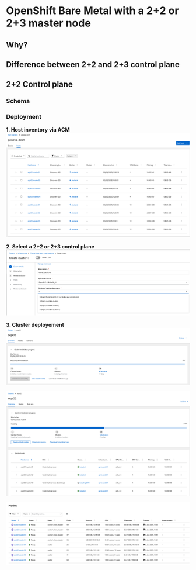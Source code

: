 # OpenShift Bare Metal with a 2+2 or 2+3 master node

## Why?


## Difference between 2+2 and 2+3 control plane


## 2+2 Control plane

### Schema


### Deployment

**1. Host inventory via ACM**
![inventory](images/inventory.png)

**2. Select a 2+2 or 2+3 control plane**
![cp](images/cp.png)

**3. Cluster deployement**
![deployment](images/deployment.png)

![deployment2](images/deployment2.png)

![deployment3](images/deployment3.png)
